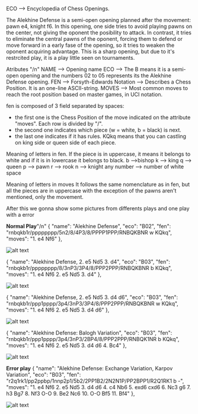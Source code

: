 ECO --> Encyclopedia of Chess Openings.

The Alekhine Defense is a semi-open opening planned after the movement: pawn e4, knight f6.
In this opening, one side tries to avoid playing pawns on the center, not giving the oponent the posibility to attack. In contrast, it tries to eliminate the central pawns of the
oponent, forcing them to defend or move forward in a early fase of the opening, so it tries to weaken the oponent acquiring advantage. This is a sharp opening, but due to it's 
restrcited play, it is a play little seen on tournaments.

Atributes "/n"
NAME --> Opening name
ECO --> The B means it is a semi-open opening and the numbers 02 to 05 represents its the Alekhine Defense opening.
FEN --> Forsyth-Edwards Notation --> Describes a Chess Position. It is an one-line ASCII-string.
MOVES --> Most common moves to reach the root position based on master games, in UCI notation.

fen is composed of 3 field separated by spaces:
  - the first one is the Chess Position of the move indicated on the attribute "moves". Each row is divided by "/".
  - the second one indicates which piece (w = white, b = black) is next.
  - the last one indicates if it has rules. KQkq means that you can castling on king side or queen side of each piece.

Meaning of letters in fen.
If the piece is in uppercase, it means it belongs to white and if it is in lowercase it belongs to black.
b -->bishop 
k --> king 
q --> queen 
p --> pawn 
r --> rook 
n --> knight
any number --> number of white space

Meaning of letters in moves
It follows the same nomenclature as in fen, but all the pieces are in uppercase with the exception of the pawns aren't mentioned, only the movement.

After this we gonna show some pictures from differents plays and one 
play with a error

**Normal Play**"/n"
{
    "name": "Alekhine Defense",
    "eco": "B02",
    "fen": "rnbqkb1r/pppppppp/5n2/8/4P3/8/PPPP1PPP/RNBQKBNR w KQkq",
    "moves": "1. e4 Nf6"
},

![alt text](https://github.com/ods883/chessmasterdra21/blob/main/other/Jugadas/Jugada%201.png)

{
    "name": "Alekhine Defense, 2. e5 Nd5 3. d4",
    "eco": "B03",
    "fen": "rnbqkb1r/pppppppp/8/3nP3/3P4/8/PPP2PPP/RNBQKBNR b KQkq",
    "moves": "1. e4 Nf6 2. e5 Nd5 3. d4"
},

![alt text](https://github.com/ods883/chessmasterdra21/blob/main/other/Jugadas/Jugada%202.png)

{
    "name": "Alekhine Defense, 2. e5 Nd5 3. d4 d6",
    "eco": "B03",
    "fen": "rnbqkb1r/ppp1pppp/3p4/3nP3/3P4/8/PPP2PPP/RNBQKBNR w KQkq",
    "moves": "1. e4 Nf6 2. e5 Nd5 3. d4 d6"
},

![alt text](https://github.com/ods883/chessmasterdra21/blob/main/other/Jugadas/Jugada%203.png)

{
    "name": "Alekhine Defense: Balogh Variation",
    "eco": "B03",
    "fen": "rnbqkb1r/ppp1pppp/3p4/3nP3/2BP4/8/PPP2PPP/RNBQK1NR b KQkq",
    "moves": "1. e4 Nf6 2. e5 Nd5 3. d4 d6 4. Bc4"
},

![alt text](https://github.com/ods883/chessmasterdra21/blob/main/other/Jugadas/Jugada%204.png)

**Error play**
{
    "name": "Alekhine Defense: Exchange Variation, Karpov Variation",
    "eco": "B03",
    "fen": "r2q1rk1/pp2ppbp/1nnp2p1/5b2/2PP1B2/2N2N1P/PP2BPP1/R2Q1RK1 b -",
    "moves": "1. e4 Nf6 2. e5 Nd5 3. d4 d6 4. c4 Nb6 5. exd6 cxd6 6. Nc3 g6 7. h3 Bg7 8. Nf3 O-O 9. Be2 Nc6 10. O-O Bf5 11. Bf4"
},

![alt text](https://github.com/ods883/chessmasterdra21/blob/main/other/Jugadas/Jugada%20Error.png)

